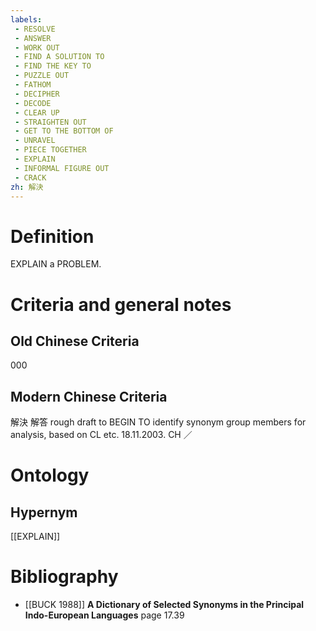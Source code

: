 ```yaml
---
labels: 
 - RESOLVE
 - ANSWER
 - WORK OUT
 - FIND A SOLUTION TO
 - FIND THE KEY TO
 - PUZZLE OUT
 - FATHOM
 - DECIPHER
 - DECODE
 - CLEAR UP
 - STRAIGHTEN OUT
 - GET TO THE BOTTOM OF
 - UNRAVEL
 - PIECE TOGETHER
 - EXPLAIN
 - INFORMAL FIGURE OUT
 - CRACK
zh: 解決
---
```


# Definition
EXPLAIN a PROBLEM.
# Criteria and general notes
## Old Chinese Criteria
000
## Modern Chinese Criteria
解決
解答
rough draft to BEGIN TO identify synonym group members for analysis, based on CL etc. 18.11.2003. CH ／
# Ontology

## Hypernym
[[EXPLAIN]]
# Bibliography
- [[BUCK 1988]]
**A Dictionary of Selected Synonyms in the Principal Indo-European Languages** page 17.39
